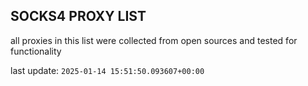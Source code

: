 ## SOCKS4 PROXY LIST

all proxies in this list were collected from open sources and tested for functionality

last update: `2025-01-14 15:51:50.093607+00:00`